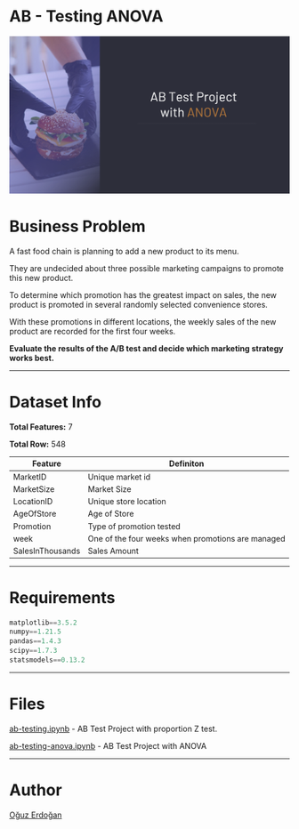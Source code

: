 # AB - Testing ANOVA

![projectii](/images/projectII.png)

# **Business Problem**

A fast food chain is planning to add a new product to its menu.

They are undecided about three possible marketing campaigns to promote this new product.

To determine which promotion has the greatest impact on sales, the new product is promoted in several randomly selected convenience stores.

With these promotions in different locations, the weekly sales of the new product are recorded for the first four weeks.

**Evaluate the results of the A/B test and decide which marketing strategy works best.**

---

# Dataset Info

**Total Features:** 7

**Total Row:** 548

| Feature | Definiton |
| --- | --- |
| MarketID | Unique market id |
| MarketSize | Market Size |
| LocationID | Unique store location |
| AgeOfStore | Age of Store |
| Promotion | Type of promotion tested |
| week | One of the four weeks when promotions are managed |
| SalesInThousands | Sales Amount |

---

# Requirements

```python
matplotlib==3.5.2
numpy==1.21.5
pandas==1.4.3
scipy==1.7.3
statsmodels==0.13.2
```

---

# **Files**

[ab-testing.ipynb](https://github.com/oguzerdo/ab-testing/blob/main/ab-testing/ab-testing.ipynb) - AB Test Project with proportion Z test.

[ab-testing-anova.ipynb](https://github.com/oguzerdo/ab-testing/blob/main/ab-testing.ipynb) - AB Test Project with ANOVA

---

# Author

[Oğuz Erdoğan](http://www.oguzerdogan.com)